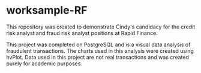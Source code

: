 # worksample-RF

This repository was created to demonstrate Cindy's candidacy for the credit risk analyst and fraud risk analyst positions at Rapid Finance. 

This project was completed on PostgreSQL and is a visual data analysis of fraudulent transactions. The charts used in this analysis were created using hvPlot. Data used in this project are not real transactions and was created purely for academic purposes. 
